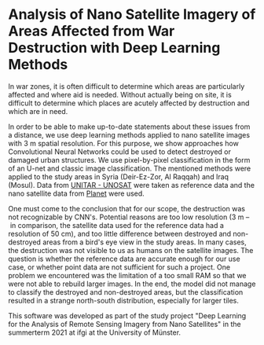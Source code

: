 # Analysis of Nano Satellite Imagery of Areas Affected from War Destruction with Deep Learning Methods

In war zones, it is often difficult to determine which areas are particularly affected and where aid is needed. Without actually being on site, it is difficult to determine which places are acutely affected by destruction and which are in need. 

In order to be able to make up-to-date statements about these issues from a distance, we use deep learning methods applied to nano satellite images with 3 m spatial resolution. For this purpose, we show approaches how Convolutional Neural Networks could be used to detect destroyed or damaged urban structures. We use pixel-by-pixel classification in the form of an U-net and classic image classification. The mentioned methods were applied to the study areas in Syria (Deir-Ez-Zor, Al Raqqah) and Iraq (Mosul). Data from [UNITAR - UNOSAT](https://unitar.org/) were taken as reference data and the nano satellite data from [Planet](https://www.planet.com/) were used. 

One must come to the conclusion that for our scope, the destruction was not recognizable by CNN's. Potential reasons are too low resolution (3 m – in comparison, the satellite data used for the reference data had a resolution of 50 cm), and too little difference between destroyed and non-destroyed areas from a bird's eye view in the study areas. In many cases, the destruction was not visible to us as humans on the satellite images. The question is whether the reference data are accurate enough for our use case, or whether point data are not sufficient for such a project. One problem we encountered was the limitation of a too small RAM so that we were not able to rebuild larger images. In the end, the model did not manage to classify the destroyed and non-destroyed areas, but the classification resulted in a strange north-south distribution, especially for larger tiles. 

This software was developed as part of the study project "Deep Learning for the Analysis of Remote Sensing Imagery from Nano Satellites" in the summerterm 2021 at ifgi at the University of Münster.
